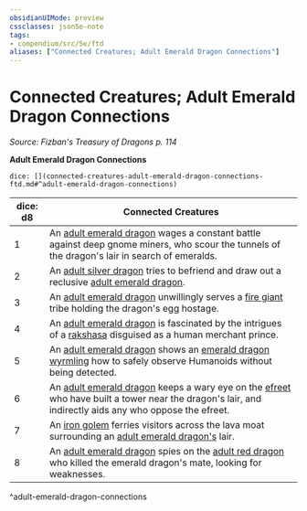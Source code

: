 ```yaml
---
obsidianUIMode: preview
cssclasses: json5e-note
tags:
- compendium/src/5e/ftd
aliases: ["Connected Creatures; Adult Emerald Dragon Connections"]
---
```

# Connected Creatures; Adult Emerald Dragon Connections
*Source: Fizban's Treasury of Dragons p. 114* 

**Adult Emerald Dragon Connections**

`dice: [](connected-creatures-adult-emerald-dragon-connections-ftd.md#^adult-emerald-dragon-connections)`

| dice: d8 | Connected Creatures |
|----------|---------------------|
| 1 | An [adult emerald dragon](5E2014官方资源/bestiary/dragon/adult-emerald-dragon-ftd.md) wages a constant battle against deep gnome miners, who scour the tunnels of the dragon's lair in search of emeralds. |
| 2 | An [adult silver dragon](5E2014官方资源/bestiary/dragon/adult-silver-dragon.md) tries to befriend and draw out a reclusive [adult emerald dragon](5E2014官方资源/bestiary/dragon/adult-emerald-dragon-ftd.md). |
| 3 | An [adult emerald dragon](5E2014官方资源/bestiary/dragon/adult-emerald-dragon-ftd.md) unwillingly serves a [fire giant](5E2014官方资源/bestiary/giant/fire-giant.md) tribe holding the dragon's egg hostage. |
| 4 | An [adult emerald dragon](5E2014官方资源/bestiary/dragon/adult-emerald-dragon-ftd.md) is fascinated by the intrigues of a [rakshasa](5E2014官方资源/bestiary/fiend/rakshasa.md) disguised as a human merchant prince. |
| 5 | An [adult emerald dragon](5E2014官方资源/bestiary/dragon/adult-emerald-dragon-ftd.md) shows an [emerald dragon wyrmling](5E2014官方资源/bestiary/dragon/emerald-dragon-wyrmling-ftd.md) how to safely observe Humanoids without being detected. |
| 6 | An [adult emerald dragon](5E2014官方资源/bestiary/dragon/adult-emerald-dragon-ftd.md) keeps a wary eye on the [efreet](5E2014官方资源/bestiary/elemental/efreeti.md) who have built a tower near the dragon's lair, and indirectly aids any who oppose the efreet. |
| 7 | An [iron golem](5E2014官方资源/bestiary/construct/iron-golem.md) ferries visitors across the lava moat surrounding an [adult emerald dragon's](5E2014官方资源/bestiary/dragon/adult-emerald-dragon-ftd.md) lair. |
| 8 | An [adult emerald dragon](5E2014官方资源/bestiary/dragon/adult-emerald-dragon-ftd.md) spies on the [adult red dragon](5E2014官方资源/bestiary/dragon/adult-red-dragon.md) who killed the emerald dragon's mate, looking for weaknesses. |
^adult-emerald-dragon-connections